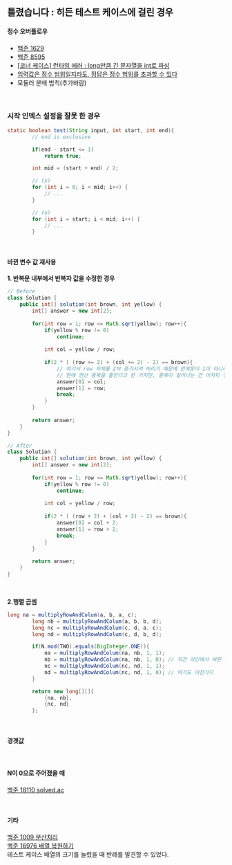 ## 틀렸습니다 : 히든 테스트 케이스에 걸린 경우


#### 정수 오버플로우
- [백준 1629](https://github.com/AtomicLiquors/Algorithm_Practice/blob/main/recursive/Main_1629.java)
- [백준 8595](https://github.com/AtomicLiquors/Algorithm_Practice/blob/main/regex/Main_8595.java)
- [[코너 케이스] 런타임 에러 : long만큼 긴 문자열을 int로 파싱](https://school.programmers.co.kr/learn/courses/30/lessons/147355?language=java)
- [입력값은 정수 범위일지라도, 정답은 정수 범위를 초과할 수 있다](https://velog.io/@skyepodium/%EB%B0%B1%EC%A4%80-13458-%EC%8B%9C%ED%97%98-%EA%B0%90%EB%8F%85)
- 모듈러 분배 법칙(추가바람)

<br>


### 시작 인덱스 설정을 잘못 한 경우
```java
static boolean test(String input, int start, int end){
        // end is exclusive

        if(end - start <= 1)
            return true;

        int mid = (start + end) / 2;

        // (x)
        for (int i = 0; i < mid; i++) {
            // ...
        }

        // (o)
        for (int i = start; i < mid; i++) {
            // ...
        }

```

<br>

#### 바뀐 변수 값 재사용
**1. 반복문 내부에서 반복자 값을 수정한 경우**
```java
// Before
class Solution {
    public int[] solution(int brown, int yellow) {
        int[] answer = new int[2];
        
        for(int row = 1; row <= Math.sqrt(yellow); row++){
            if(yellow % row != 0)
                continue;
            
            int col = yellow / row;
            
            if(2 * ( (row += 2) + (col += 2) - 2) == brown){
                // 여기서 row 자체를 2씩 증가시켜 버리기 때문에 반복문이 1이 아니라 3 간격으로 건너뛰게 된다.
                // 딴에 연산 중복을 줄인다고 한 거지만, 중복이 일어나는 건 어차피 정답을 찾았을 때 단 한번 뿐이므로 큰 의미가 없다.
                answer[0] = col;
                answer[1] = row;
                break;
            }
        }
        
        return answer;
    }
}
```

```java
// After
class Solution {
    public int[] solution(int brown, int yellow) {
        int[] answer = new int[2];
        
        for(int row = 1; row <= Math.sqrt(yellow); row++){
            if(yellow % row != 0)
                continue;
            
            int col = yellow / row;
            
            if(2 * ( (row + 2) + (col + 2) - 2) == brown){
                answer[0] = col + 2;
                answer[1] = row + 2;
                break;
            }
        }
        
        return answer;
    }
}
```

<br>

**2.행렬 곱셈**
```java
long na = multiplyRowAndColum(a, b, a, c);
        long nb = multiplyRowAndColum(a, b, b, d);
        long nc = multiplyRowAndColum(c, d, a, c);
        long nd = multiplyRowAndColum(c, d, b, d);

        if(N.mod(TWO).equals(BigInteger.ONE)){
            na = multiplyRowAndColum(na, nb, 1, 1);
            nb = multiplyRowAndColum(na, nb, 1, 0); // 직전 라인에서 바뀐 na값을 재사용하고 있다.
            nc = multiplyRowAndColum(nc, nd, 1, 1);
            nd = multiplyRowAndColum(nc, nd, 1, 0); // 여기도 마찬가지
        }

        return new long[][]{
            {na, nb},
            {nc, nd}
        };
```

<br>

#### 경곗값

<br>

#### N이 0으로 주어졌을 때
[백준 18110 solved.ac](https://www.acmicpc.net/problem/18110)

<br>

#### 기타
[백준 1009 분산처리](https://www.acmicpc.net/problem/1009)  
[백준 16976 배열 복원하기](https://www.acmicpc.net/problem/16967)  
테스트 케이스 배열의 크기를 늘렸을 때 반례를 발견할 수 있었다.  
